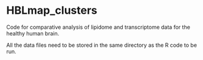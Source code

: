 # HBLmap_clusters
Code for comparative analysis of lipidome and transcriptome data for the healthy human brain.

All the data files need to be stored in the same directory as the R code to be run.
